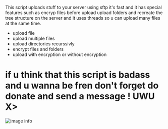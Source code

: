 This script uploads stuff to your server using sftp it's fast and it has special features such as encryp files before upload upload folders and recreate the tree structure on the server and it uses threads so u can upload many files at the same time.

 - upload file
 - upload multiple files 
 - upload directories recurssivly
 - encrypt files and folders 
 - upload with encryption or without encryption 

 # if u think that this script is badass and u wanna be fren don't forget do donate and send a message ! UWU X>

 ![image info](https://isthmaroc.com/qrcode.png)

